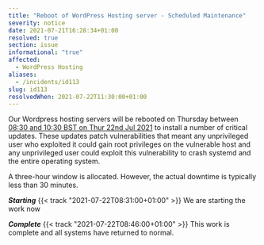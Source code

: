 ```yaml
---
title: "Reboot of WordPress Hosting server - Scheduled Maintenance"
severity: notice
date: 2021-07-21T16:28:34+01:00
resolved: true
section: issue
informational: "true"
affected:
  - WordPress Hosting
aliases:
  - /incidents/id113
slug: id113
resolvedWhen: 2021-07-22T11:30:00+01:00
---
```

<!-- Status updates below this line -->
Our Wordpress hosting servers will be rebooted on Thursday between [08:30 and 10:30 BST on Thur 22nd Jul 2021](https://www.timeanddate.com/worldclock/fixedtime.html?iso=20210722T0730&ah=2) to install a number of critical updates. These updates patch vulnerabilities that meant any unprivileged user who exploited it could gain root privileges on the vulnerable host and any unprivileged user could exploit this vulnerability to crash systemd and the entire operating system.

A three-hour window is allocated. However, the actual downtime is typically less than 30 minutes.

***Starting*** {{< track "2021-07-22T08:31:00+01:00" >}}
We are starting the work now


***Complete*** {{< track "2021-07-22T08:46:00+01:00" >}}
This work is complete and all systems have returned to normal.


<!-- Status updates above this line -->
